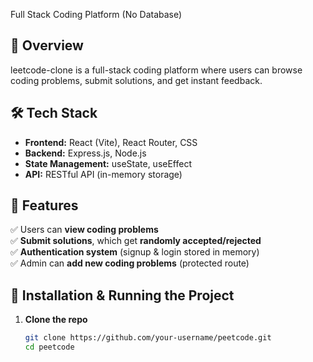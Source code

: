 Full Stack Coding Platform (No Database)

## 🚀 Overview
leetcode-clone is a full-stack coding platform where users can browse coding problems, submit solutions, and get instant feedback.

## 🛠️ Tech Stack
- **Frontend:** React (Vite), React Router, CSS  
- **Backend:** Express.js, Node.js  
- **State Management:** useState, useEffect  
- **API:** RESTful API (in-memory storage)  

## 🎯 Features
✅ Users can **view coding problems**  
✅ **Submit solutions**, which get **randomly accepted/rejected**  
✅ **Authentication system** (signup & login stored in memory)  
✅ Admin can **add new coding problems** (protected route)  

## 🔗 Installation & Running the Project
1. **Clone the repo**  
   ```sh
   git clone https://github.com/your-username/peetcode.git
   cd peetcode
